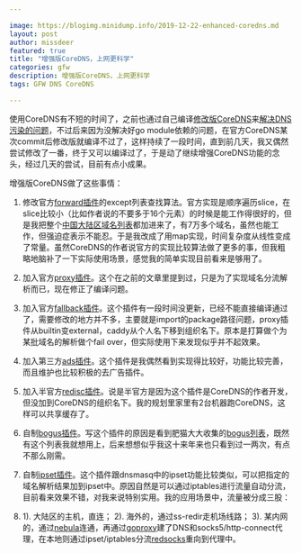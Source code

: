 ```yaml
---

image: https://blogimg.minidump.info/2019-12-22-enhanced-coredns.md
layout: post
author: missdeer
featured: true
title: "增强版CoreDNS，上网更科学"
categories: gfw
description: 增强版CoreDNS，上网更科学
tags: GFW DNS CoreDNS

---
```


使用CoreDNS有不短的时间了，之前也通过自己编译[修改版CoreDNS](https://github.com/missdeer/coredns_custom_build)来[解决DNS污染的问题](../../../2019/07/coredns-no-dns-poisoning/)，不过后来因为没解决好go module依赖的问题，在官方CoreDNS某次commit后修改版就编译不过了，这样持续了一段时间，直到前几天，我又偶然尝试修改了一番，终于又可以编译过了，于是动了继续增强CoreDNS功能的念头，经过几天的尝试，目前有点小成果。

增强版CoreDNS做了这些事情：

1. 修改官方[forward插件](https://github.com/coredns/coredns/tree/master/plugin/forward)的except列表查找算法。官方实现是顺序遍历slice，在slice比较小（比如作者说的不要多于16个元素）的时候是能工作得很好的，但是我把整个[中国大陆区域名列表](https://github.com/felixonmars/dnsmasq-china-list/blob/master/accelerated-domains.china.conf)都加进来了，有7万多个域名，虽然也能工作，但强迫症表示不能忍。于是我改成了用map实现，时间复杂度从线性变成了常量。虽然CoreDNS的作者说官方的实现比较算法做了更多的事，但我粗略地脑补了一下实际使用场景，感觉我的简单实现目前看来是够用了。
2. 加入官方[proxy插件](https://github.com/coredns/proxy)。这个在之前的文章里提到过，只是为了实现域名分流解析而已，现在修正了编译问题。
3. 加入官方[fallback插件](https://github.com/coredns/fallback)。这个插件有一段时间没更新，已经不能直接编译通过了，需要修改的地方并不多，主要就是import的package路径问题，proxy插件从builtin变external，caddy从个人名下移到组织名下。原本是打算做个为某批域名的解析做个fail over，但实际使用下来发现似乎并不起效果。
4. 加入第三方[ads插件](https://github.com/c-mueller/ads)。这个插件是我偶然看到实现得比较好，功能比较完善，而且维护也比较积极的去广告插件。
5. 加入半官方[redisc插件](https://github.com/miekg/redis)。说是半官方是因为这个插件是CoreDNS的作者开发，但没加到CoreDNS的组织名下。我的规划里家里有2台机器跑CoreDNS，这样可以共享缓存了。
6. 自制[bogus插件](https://github.com/missdeer/bogus)。写这个插件的原因是看到肥猫大大收集的[bogus列表](https://github.com/felixonmars/dnsmasq-china-list/blob/master/bogus-nxdomain.china.conf)，既然有这个列表我就想用上，后来想想似乎我这十来年来也只看到过一两次，有点不那么刚需。
7. 自制[ipset插件](https://github.com/missdeer/ipset)。这个插件跟dnsmasq中的ipset功能比较类似，可以把指定的域名解析结果加到ipset中。原因自然是可以通过iptables进行流量自动分流，目前看来效果不错，对我来说特别实用。我的应用场景中，流量被分成三股：
   
8. 1). 大陆区的主机，直连；
   2). 海外的，通过ss-redir走机场线路；
   3). 某内网的，通过[nebula](https://github.comslackhq/nebula)连通，再通过[goproxy](https:/github.com/snail007/goproxy)建了DNS和socks5/http-connect代理，在本地则通过ipset/iptables分流[redsocks](https://github.com/darkk/redsocks)重向到代理中。